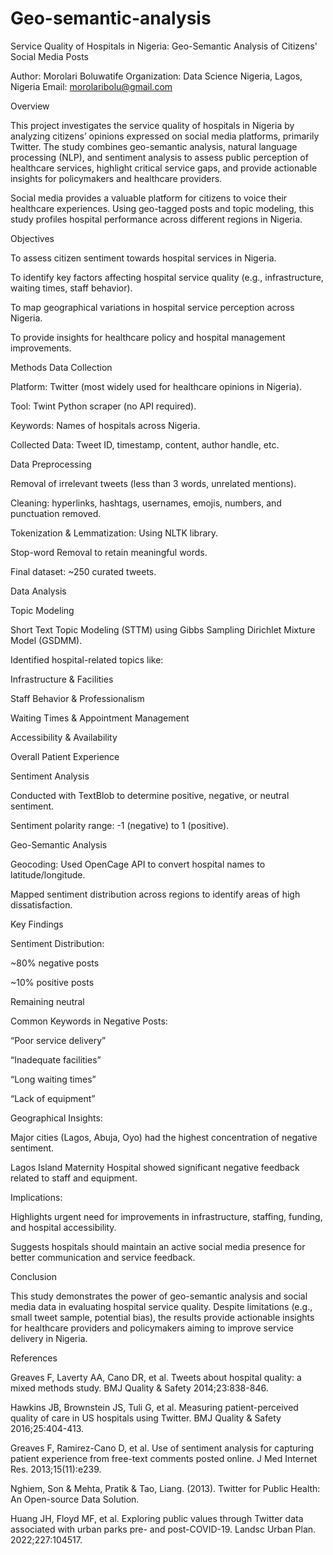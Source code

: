 # Geo-semantic-analysis

Service Quality of Hospitals in Nigeria: Geo-Semantic Analysis of Citizens' Social Media Posts

Author: Morolari Boluwatife
Organization: Data Science Nigeria, Lagos, Nigeria
Email: morolaribolu@gmail.com

Overview

This project investigates the service quality of hospitals in Nigeria by analyzing citizens’ opinions expressed on social media platforms, primarily Twitter. The study combines geo-semantic analysis, natural language processing (NLP), and sentiment analysis to assess public perception of healthcare services, highlight critical service gaps, and provide actionable insights for policymakers and healthcare providers.

Social media provides a valuable platform for citizens to voice their healthcare experiences. Using geo-tagged posts and topic modeling, this study profiles hospital performance across different regions in Nigeria.

Objectives

To assess citizen sentiment towards hospital services in Nigeria.

To identify key factors affecting hospital service quality (e.g., infrastructure, waiting times, staff behavior).

To map geographical variations in hospital service perception across Nigeria.

To provide insights for healthcare policy and hospital management improvements.

Methods
Data Collection

Platform: Twitter (most widely used for healthcare opinions in Nigeria).

Tool: Twint
 Python scraper (no API required).

Keywords: Names of hospitals across Nigeria.

Collected Data: Tweet ID, timestamp, content, author handle, etc.

Data Preprocessing

Removal of irrelevant tweets (less than 3 words, unrelated mentions).

Cleaning: hyperlinks, hashtags, usernames, emojis, numbers, and punctuation removed.

Tokenization & Lemmatization: Using NLTK library.

Stop-word Removal to retain meaningful words.

Final dataset: ~250 curated tweets.

Data Analysis

Topic Modeling

Short Text Topic Modeling (STTM) using Gibbs Sampling Dirichlet Mixture Model (GSDMM).

Identified hospital-related topics like:

Infrastructure & Facilities

Staff Behavior & Professionalism

Waiting Times & Appointment Management

Accessibility & Availability

Overall Patient Experience

Sentiment Analysis

Conducted with TextBlob to determine positive, negative, or neutral sentiment.

Sentiment polarity range: -1 (negative) to 1 (positive).

Geo-Semantic Analysis

Geocoding: Used OpenCage API to convert hospital names to latitude/longitude.

Mapped sentiment distribution across regions to identify areas of high dissatisfaction.

Key Findings

Sentiment Distribution:

~80% negative posts

~10% positive posts

Remaining neutral

Common Keywords in Negative Posts:

“Poor service delivery”

“Inadequate facilities”

“Long waiting times”

“Lack of equipment”

Geographical Insights:

Major cities (Lagos, Abuja, Oyo) had the highest concentration of negative sentiment.

Lagos Island Maternity Hospital showed significant negative feedback related to staff and equipment.

Implications:

Highlights urgent need for improvements in infrastructure, staffing, funding, and hospital accessibility.

Suggests hospitals should maintain an active social media presence for better communication and service feedback.

Conclusion

This study demonstrates the power of geo-semantic analysis and social media data in evaluating hospital service quality. Despite limitations (e.g., small tweet sample, potential bias), the results provide actionable insights for healthcare providers and policymakers aiming to improve service delivery in Nigeria.

References

Greaves F, Laverty AA, Cano DR, et al. Tweets about hospital quality: a mixed methods study. BMJ Quality & Safety 2014;23:838-846.

Hawkins JB, Brownstein JS, Tuli G, et al. Measuring patient-perceived quality of care in US hospitals using Twitter. BMJ Quality & Safety 2016;25:404-413.

Greaves F, Ramirez-Cano D, et al. Use of sentiment analysis for capturing patient experience from free-text comments posted online. J Med Internet Res. 2013;15(11):e239.

Nghiem, Son & Mehta, Pratik & Tao, Liang. (2013). Twitter for Public Health: An Open-source Data Solution.

Huang JH, Floyd MF, et al. Exploring public values through Twitter data associated with urban parks pre- and post-COVID-19. Landsc Urban Plan. 2022;227:104517.
